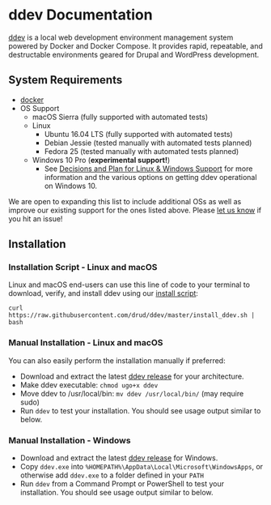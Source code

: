 <h1>ddev Documentation</h1>

[ddev](https://github.com/drud/ddev) is a local web development environment management system powered by Docker and Docker Compose. It provides rapid, repeatable, and destructable environments geared for Drupal and WordPress development.

## System Requirements

- [docker](https://www.docker.com/community-edition)
- OS Support
  - macOS Sierra (fully supported with automated tests)
  - Linux
    * Ubuntu 16.04 LTS (fully supported with automated tests)
    * Debian Jessie (tested manually with automated tests planned)
    * Fedora 25 (tested manually with automated tests planned)
  - Windows 10 Pro (**experimental support!**)
    * See [Decisions and Plan for Linux & Windows Support](https://github.com/drud/ddev/issues/196#issuecomment-300178008) for more information and the various options on getting ddev operational on Windows 10.

We are open to expanding this list to include additional OSs as well as improve our existing support for the ones listed above. Please [let us know](https://github.com/drud/ddev/issues/new) if you hit an issue!

## Installation
### Installation Script - Linux and macOS

Linux and macOS end-users can use this line of code to your terminal to download, verify, and install ddev using our [install script](https://github.com/drud/ddev/blob/master/install_ddev.sh):
```
curl https://raw.githubusercontent.com/drud/ddev/master/install_ddev.sh | bash
```

### Manual Installation - Linux and macOS
You can also easily perform the installation manually if preferred:

- Download and extract the latest [ddev release](https://github.com/drud/ddev/releases) for your architecture.
- Make ddev executable: `chmod ugo+x ddev`
- Move ddev to /usr/local/bin: `mv ddev /usr/local/bin/` (may require sudo)
- Run `ddev` to test your installation. You should see usage output similar to below.

### Manual Installation - Windows

- Download and extract the latest [ddev release](https://github.com/drud/ddev/releases) for Windows.
- Copy `ddev.exe` into `%HOMEPATH%\AppData\Local\Microsoft\WindowsApps`, or otherwise add `ddev.exe` to a folder defined in your `PATH`
- Run `ddev` from a Command Prompt or PowerShell to test your installation. You should see usage output similar to below.
